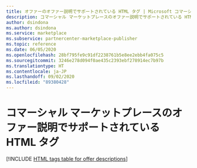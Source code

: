 ```yaml
---
title: オファーのオファー説明でサポートされている HTML タグ | Microsoft コマーシャル マーケットプレース
description: コマーシャル マーケットプレースのオファー説明でサポートされている HTML タグについて説明します。
author: dsindona
ms.author: dsindona
ms.service: marketplace
ms.subservice: partnercenter-marketplace-publisher
ms.topic: reference
ms.date: 06/05/2020
ms.openlocfilehash: 28bf795fe9c91df2238761b5e8ee2ebb4fa075c5
ms.sourcegitcommit: 3246e278d094f0ae435c2393ebf278914ec7b97b
ms.translationtype: HT
ms.contentlocale: ja-JP
ms.lasthandoff: 09/02/2020
ms.locfileid: "89380428"
---
```

# <a name="html-tags-supported-in-commercial-marketplace-offer-descriptions"></a>コマーシャル マーケットプレースのオファー説明でサポートされている HTML タグ

[!INCLUDE [HTML tags table for offer descriptions](./partner-center-portal/includes/long-description-3.md)]
